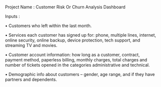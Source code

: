 Project Name : Customer Risk Or Churn Analysis Dashboard

Inputs : 


• Customers who left within the last month.

• Services each customer has signed up for: phone, multiple lines, internet, online security, online backup, device protection, tech
support, and streaming TV and movies.

• Customer account information: how long as a customer, contract, payment method, paperless billing, monthly charges, total charges
and number of tickets opened in the categories administrative and technical.

• Demographic info about customers – gender, age range, and if they have partners and dependents.

